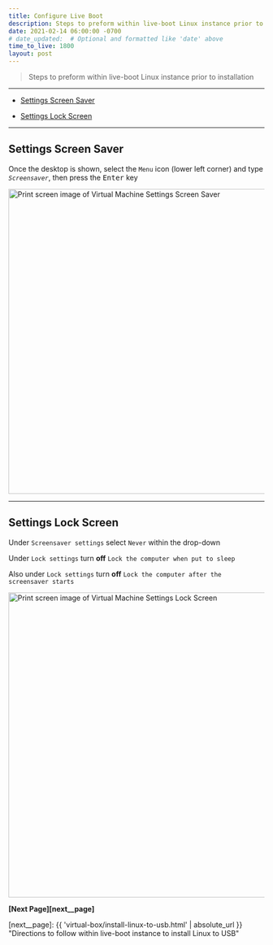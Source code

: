 ```yaml
---
title: Configure Live Boot
description: Steps to preform within live-boot Linux instance prior to installation
date: 2021-02-14 06:00:00 -0700
# date_updated:  # Optional and formatted like 'date' above
time_to_live: 1800
layout: post
---
```




> Steps to preform within live-boot Linux instance prior to installation


---


- [Settings Screen Saver][heading__settings_screen_saver]

- [Settings Lock Screen][heading__settings_lock_screen]


---



## Settings Screen Saver
[heading__settings_screen_saver]: #settings-screen-saver "Settings Screen Saver"


Once the desktop is shown, select the `Menu` icon (lower left corner) and type _`Screensaver`_, then press the <kbd>Enter</kbd> key


<picture>
  <source type="image/avif"
          scrset="{{ 'assets/print-screen/virtual-box/configure-live-boot/settings-screen-saver/settings-screen-saver.avif' | absolute_url }}" />
  <source type="image/jpeg"
          scrset="{{ 'assets/print-screen/virtual-box/configure-live-boot/settings-screen-saver/settings-screen-saver.jpeg' | absolute_url }}" />
  <source type="image/png"
          scrset="{{ 'assets/print-screen/virtual-box/configure-live-boot/settings-screen-saver/settings-screen-saver.png' | absolute_url }}" />
  <source type="image/webp"
          scrset="{{ 'assets/print-screen/virtual-box/configure-live-boot/settings-screen-saver/settings-screen-saver.webp' | absolute_url }}" />
  <img alt="Print screen image of Virtual Machine Settings Screen Saver"
       loading="lazy"
       decoding="async"
       width="800"
       height="600"
       src="{{ 'assets/print-screen/virtual-box/configure-live-boot/settings-screen-saver/settings-screen-saver.jpeg' | absolute_url }}" />
</picture>


______


## Settings Lock Screen
[heading__settings_lock_screen]: #settings-lock-screen "Settings Lock Screen"


Under `Screensaver settings` select `Never` within the drop-down


Under `Lock settings` turn **off** `Lock the computer when put to sleep`


Also under `Lock settings` turn **off** `Lock the computer after the screensaver starts`


<picture>
  <source type="image/avif"
          scrset="{{ 'assets/print-screen/virtual-box/configure-live-boot/settings-lock-screen/settings-lock-screen.avif' | absolute_url }}" />
  <source type="image/jpeg"
          scrset="{{ 'assets/print-screen/virtual-box/configure-live-boot/settings-lock-screen/settings-lock-screen.jpeg' | absolute_url }}" />
  <source type="image/png"
          scrset="{{ 'assets/print-screen/virtual-box/configure-live-boot/settings-lock-screen/settings-lock-screen.png' | absolute_url }}" />
  <source type="image/webp"
          scrset="{{ 'assets/print-screen/virtual-box/configure-live-boot/settings-lock-screen/settings-lock-screen.webp' | absolute_url }}" />
  <img alt="Print screen image of Virtual Machine Settings Lock Screen"
       loading="lazy"
       decoding="async"
       width="800"
       height="600"
       src="{{ 'assets/print-screen/virtual-box/configure-live-boot/settings-lock-screen/settings-lock-screen.jpeg' | absolute_url }}" />
</picture>


**[Next Page][next__page]**


[next__page]: {{ 'virtual-box/install-linux-to-usb.html' | absolute_url }} "Directions to follow within live-boot instance to install Linux to USB"

